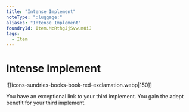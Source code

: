 ```yaml
---
title: "Intense Implement"
noteType: ":luggage:"
aliases: "Intense Implement"
foundryId: Item.McRthgJjSvwum0iJ
tags:
  - Item
---
```


# Intense Implement
![[icons-sundries-books-book-red-exclamation.webp|150]]

You have an exceptional link to your third implement. You gain the adept benefit for your third implement.
